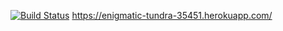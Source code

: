 [![Build Status](https://travis-ci.org/mayse/ratebeer.png)](https://travis-ci.org/mayse/ratebeer)
https://enigmatic-tundra-35451.herokuapp.com/
